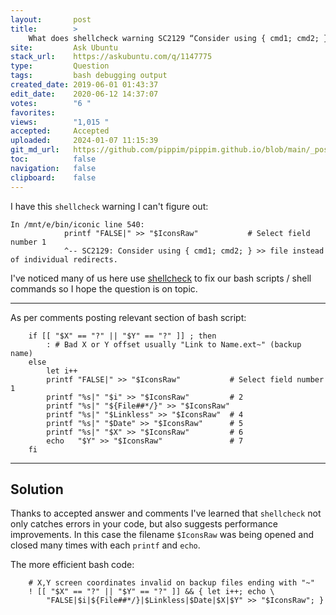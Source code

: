 ```yaml
---
layout:       post
title:        >
    What does shellcheck warning SC2129 “Consider using { cmd1; cmd2; } >> file instead of individual redirects.” mean?
site:         Ask Ubuntu
stack_url:    https://askubuntu.com/q/1147775
type:         Question
tags:         bash debugging output
created_date: 2019-06-01 01:43:37
edit_date:    2020-06-12 14:37:07
votes:        "6 "
favorites:    
views:        "1,015 "
accepted:     Accepted
uploaded:     2024-01-07 11:15:39
git_md_url:   https://github.com/pippim/pippim.github.io/blob/main/_posts/2019/2019-06-01-What-does-shellcheck-warning-SC2129-“Consider-using-_-cmd1_-cmd2_-_-__-file-instead-of-individual-redirects.”-mean_.md
toc:          false
navigation:   false
clipboard:    false
---
```


I have this `shellcheck` warning I can't figure out:

``` 
In /mnt/e/bin/iconic line 540:
            printf "FALSE|" >> "$IconsRaw"           # Select field number 1
            ^-- SC2129: Consider using { cmd1; cmd2; } >> file instead of individual redirects.
```

I've noticed many of us here use [shellcheck][1] to fix our bash scripts / shell commands so I hope the question is on topic.

----------

As per comments posting relevant section of bash script:

``` 
    if [[ "$X" == "?" || "$Y" == "?" ]] ; then
        : # Bad X or Y offset usually "Link to Name.ext~" (backup name)
    else
        let i++
        printf "FALSE|" >> "$IconsRaw"           # Select field number 1
        printf "%s|" "$i" >> "$IconsRaw"         # 2
        printf "%s|" "${File##*/}" >> "$IconsRaw"
        printf "%s|" "$Linkless" >> "$IconsRaw"  # 4
        printf "%s|" "$Date" >> "$IconsRaw"      # 5
        printf "%s|" "$X" >> "$IconsRaw"         # 6
        echo   "$Y" >> "$IconsRaw"               # 7
    fi
```


----------

## Solution

Thanks to accepted answer and comments I've learned that `shellcheck` not only catches errors in your code, but also suggests performance improvements. In this case the filename `$IconsRaw` was being opened and closed many times with each `printf` and `echo`. 

The more efficient bash code:

``` 
    # X,Y screen coordinates invalid on backup files ending with "~"
    ! [[ "$X" == "?" || "$Y" == "?" ]] && { let i++; echo \
        "FALSE|$i|${File##*/}|$Linkless|$Date|$X|$Y" >> "$IconsRaw"; }
```


  [1]: https://www.shellcheck.net/
